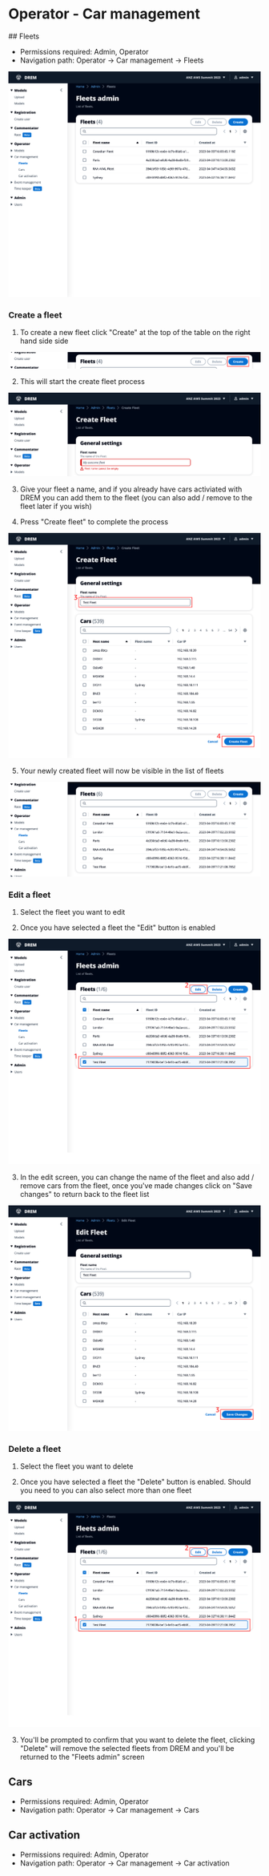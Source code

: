 # Operator - Car management

## Fleets

-   Permissions required: Admin, Operator
-   Navigation path: Operator -> Car management -> Fleets

![Fleets admin](./images/drem-fleets-admin.png)

### Create a fleet

1. To create a new fleet click "Create" at the top of the table on the right hand side side

![Create fleet](./images/drem-fleets-create-button.png)

2. This will start the create fleet process

![Name fleet](./images/drem-fleets-create-1.png)

3. Give your fleet a name, and if you already have cars activiated with DREM you can add them to the fleet (you can also add / remove to the fleet later if you wish)

4. Press "Create fleet" to complete the process

![Name fleet](./images/drem-fleets-create-2.png)

5. Your newly created fleet will now be visible in the list of fleets

![List of fleets](./images/drem-fleets-create-3.png)

### Edit a fleet

1. Select the fleet you want to edit

2. Once you have selected a fleet the "Edit" button is enabled

![Edit fleet](./images/drem-fleets-edit-1.png)

3. In the edit screen, you can change the name of the fleet and also add / remove cars from the fleet, once you've made changes click on "Save changes" to return back to the fleet list

![Edit fleet](./images/drem-fleets-edit-2.png)

### Delete a fleet

1. Select the fleet you want to delete

2. Once you have selected a fleet the "Delete" button is enabled. Should you need to you can also select more than one fleet

![Delete fleet](./images/drem-fleets-edit-1.png)

3. You'll be prompted to confirm that you want to delete the fleet, clicking "Delete" will remove the selected fleets from DREM and you'll be returned to the "Fleets admin" screen

## Cars

-   Permissions required: Admin, Operator
-   Navigation path: Operator -> Car management -> Cars

## Car activation

-   Permissions required: Admin, Operator
-   Navigation path: Operator -> Car management -> Car activation
